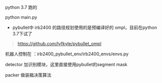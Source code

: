 python 3.7 跑的

python main.py

* pybullet中 irb2400 的路径规划使用的是预编译好的 ompl，目前在python 3.7下试了
> https://github.com/lyfkyle/pybullet_ompl

机器人控制在 ：irb2400_pybullet_env/irb2400_envs/envs.py

detector 加识别模块，这里直接使用pybullet的segment mask

packer 做装箱决策算法
